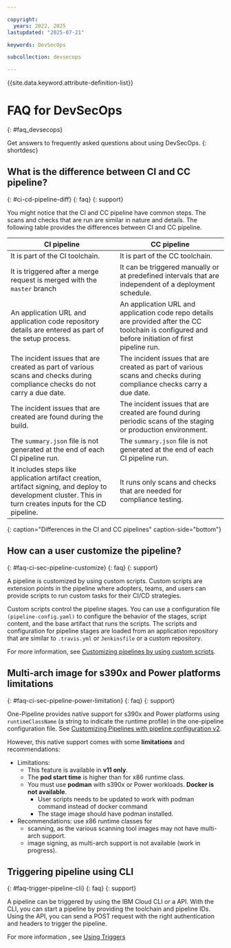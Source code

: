 ```yaml
---

copyright: 
  years: 2022, 2025
lastupdated: "2025-07-21"

keywords: DevSecOps

subcollection: devsecops

---
```


{{site.data.keyword.attribute-definition-list}}

# FAQ for DevSecOps
{: #faq_devsecops}

Get answers to frequently asked questions about using DevSecOps.
{: shortdesc} 



## What is the difference between CI and CC pipeline?
{: #ci-cd-pipeline-diff}
{: faq}
{: support}

You might notice that the CI and CC pipeline have common steps. The scans and checks that are run are similar in nature and details. The following table provides the differences between CI and CC pipeline.

| CI pipeline | CC pipeline |
|---------|------------|
| It is part of the CI toolchain. | It is part of the CC toolchain. |
| It is triggered after a merge request is merged with the `master` branch | It can be triggered manually or at predefined intervals that are independent of a deployment schedule. |
| An application URL and application code repository details are entered as part of the setup process. | An application URL and application code repo details are provided after the CC toolchain is configured and before initiation of first pipeline run. |
| The incident issues that are created as part of various scans and checks during compliance checks do not carry a due date. | The incident issues that are created as part of various scans and checks during compliance checks carry a due date. |
| The incident issues that are created are found during the build. | The incident issues that are created are found during periodic scans of the staging or production environment. |
| The `summary.json` file is not generated at the end of each CI pipeline run. | The `summary.json` file is not generated at the end of each CI pipeline run. |
| It includes steps like application artifact creation, artifact signing, and deploy to development cluster. This in turn creates inputs for the CD pipeline.  | It runs only scans and checks that are needed for compliance testing. |
{: caption="Differences in the CI and CC pipelines" caption-side="bottom"}

## How can a user customize the pipeline?
{: #faq-ci-sec-pipeline-customize}
{: faq}
{: support}

A pipeline is customized by using custom scripts. Custom scripts are extension points in the pipeline where adopters, teams, and users can provide scripts to run custom tasks for their CI/CD strategies.

Custom scripts control the pipeline stages. You can use a configuration file `(pipeline-config.yaml)` to configure the behavior of the stages, script content, and the base artifact that runs the scripts. The scripts and configuration for pipeline stages are loaded from an application repository that are similar to `.travis.yml` or `Jenkinsfile` or a custom repository.

For more information, see [Customizing pipelines by using custom scripts](/docs/devsecops?topic=devsecops-cd-devsecops-pipelines-custom-customize).

## Multi-arch image for s390x and Power platforms limitations
{: #faq-ci-sec-pipeline-power-limitation}
{: faq}
{: support}

One-Pipeline provides native support for s390x and Power platforms using `runtimeClassName` (a string to indicate the runtime profile) in the one-pipeline configuration file. See [Customizing Pipelines with pipeline configuration v2](/docs/devsecops?topic=devsecops-pipeline-config-v2-runtimeclassname).

However, this native support comes with some **limitations** and recommendations:
- Limitations:
  - This feature is available in **v11 only**.
  - The **pod start time** is higher than for x86 runtime class.
  - You must use **podman** with s390x or Power workloads. **Docker is not available**.
    - User scripts needs to be updated to work with podman command instead of docker command
    - The stage image should have podman installed.
- Recommendations: use x86 runtime classes for
  - scanning, as the various scanning tool images may not have multi-arch support.
  - image signing, as multi-arch support is not available (work in progress).

## Triggering pipeline using CLI
{: #faq-trigger-pipeline-cli}
{: faq}
{: support}

A pipeline can be triggered by using the IBM Cloud CLI or a API. 
With the CLI, you can start a pipeline by providing the toolchain and pipeline IDs. Using the API, you can send a POST request with the right authentication and headers to trigger the pipeline.

For more information , see [Using Triggers](/docs/ContinuousDelivery?topic=ContinuousDelivery-tekton-pipelines&interface=api#using-triggers)
